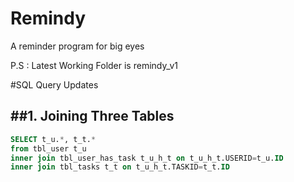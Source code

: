 # Remindy
A reminder program for big eyes

P.S : Latest Working Folder is remindy_v1



#SQL Query Updates

##1. Joining Three Tables 
------------------------
```sql
SELECT t_u.*, t_t.*
from tbl_user t_u
inner join tbl_user_has_task t_u_h_t on t_u_h_t.USERID=t_u.ID
inner join tbl_tasks t_t on t_u_h_t.TASKID=t_t.ID
```

